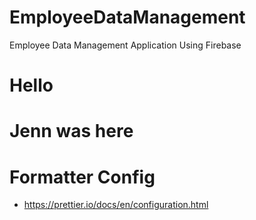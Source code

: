 # EmployeeDataManagement
Employee Data Management Application Using Firebase

# Hello
# Jenn was here

# Formatter Config 
* https://prettier.io/docs/en/configuration.html
